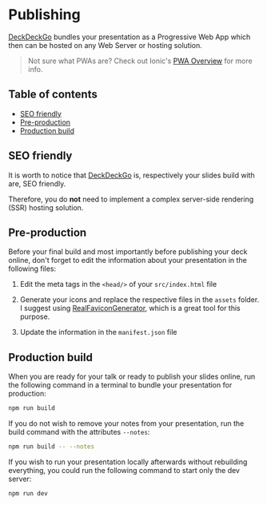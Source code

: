 # Publishing

[DeckDeckGo] bundles your presentation as a Progressive Web App which then can be hosted on any Web Server or hosting solution.

> Not sure what PWAs are? Check out Ionic's [PWA Overview](https://ionicframework.com/pwa) for more info.

## Table of contents

- [SEO friendly](#app-publishing-seo-friendly)
- [Pre-production](#app-publishing-before-production)
- [Production build](#app-publishing-production-build)

## SEO friendly

It is worth to notice that [DeckDeckGo] is, respectively your slides build with are, SEO friendly.

Therefore, you do **not** need to implement a complex server-side rendering (SSR) hosting solution.

## Pre-production

Before your final build and most importantly before publishing your deck online, don't forget to edit the information about your presentation in the following files:

1. Edit the meta tags in the `<head/>` of your `src/index.html` file

2. Generate your icons and replace the respective files in the `assets` folder. I suggest using [RealFaviconGenerator](https://realfavicongenerator.net), which is a great tool for this purpose.

3. Update the information in the `manifest.json` file

## Production build

When you are ready for your talk or ready to publish your slides online, run the following command in a terminal to bundle your presentation for production:

```bash
npm run build
```

If you do not wish to remove your notes from your presentation, run the build command with the attributes `--notes`:

```bash
npm run build -- --notes
```

If you wish to run your presentation locally afterwards without rebuilding everything, you could run the following command to start only the dev server:

```bash
npm run dev
```

[DeckDeckGo]: https://deckdeckgo.com
